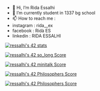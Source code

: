 - 👋 Hi, I’m Rida Essalhi
- 🌱 I’m currently student in 1337 bg school
- 📫 How to reach me :
- instagram : rida__ex
- facebook : Ridà ES
- linkedin : RIDA ESSALHI
<!---
resalhi/resalhi is a ✨ special ✨ repository because its `README.md` (this file) appears on your GitHub profile.
You can click the Preview link to take a look at your changes.
--->
<a href="https://github.com/JaeSeoKim/badge42"><img src="https://badge42.vercel.app/api/v2/cl3u4v8qb002609l9ld1bkoup/stats?cursusId=21&coalitionId=79" alt="ressalhi's 42 stats" /></a>

[![ressalhi's 42 so_long Score](https://badge42.vercel.app/api/v2/cl3u4v8qb002609l9ld1bkoup/project/2498941)](https://github.com/JaeSeoKim/badge42)

[![ressalhi's 42 minitalk Score](https://badge42.vercel.app/api/v2/cl3u4v8qb002609l9ld1bkoup/project/2544716)](https://github.com/JaeSeoKim/badge42)

[![ressalhi's 42 Philosophers Score](https://badge42.vercel.app/api/v2/cl3u4v8qb002609l9ld1bkoup/project/2550055)](https://github.com/JaeSeoKim/badge42)

[![ressalhi's 42 Philosophers Score](https://badge42.vercel.app/api/v2/cl3u4v8qb002609l9ld1bkoup/project/2550055)](https://github.com/JaeSeoKim/badge42)

